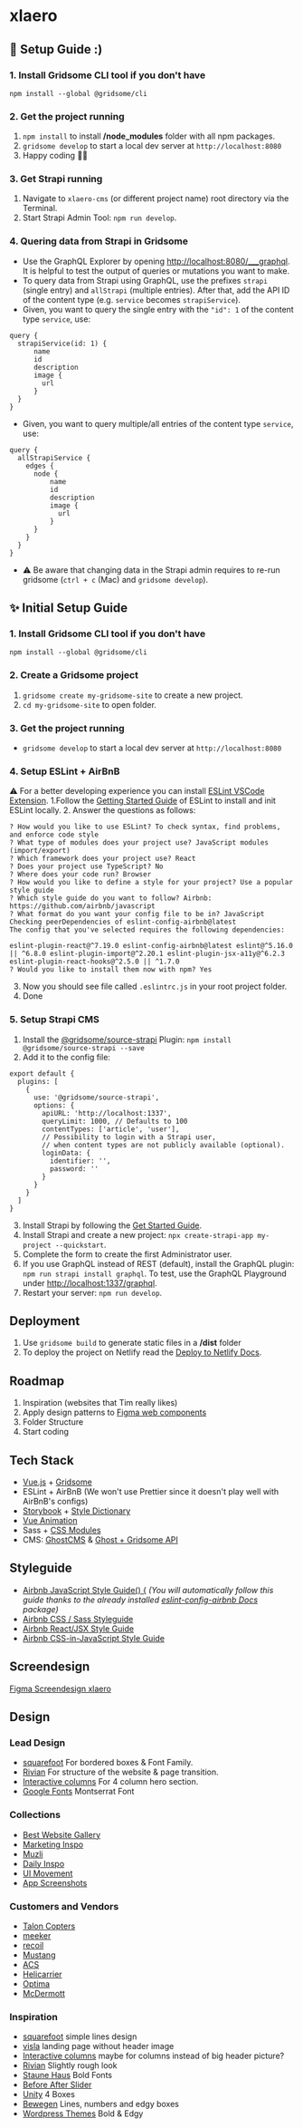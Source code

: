 # xlaero

## 🚀 Setup Guide :)

### 1. Install Gridsome CLI tool if you don't have

```
npm install --global @gridsome/cli
```

### 2. Get the project running

1. `npm install` to install **/node_modules** folder with all npm packages.
2. `gridsome develop` to start a local dev server at `http://localhost:8080`
3. Happy coding 🎉🙌

### 3. Get Strapi running
1. Navigate to `xlaero-cms` (or different project name) root directory via the Terminal.
2. Start Strapi Admin Tool: `npm run develop`.

### 4. Quering data from Strapi in Gridsome
* Use the GraphQL Explorer by opening [http://localhost:8080/___graphql](http://localhost:8080/___graphql). It is helpful to test the output of queries or mutations you want to make.
* To query data from Strapi using GraphQL, use the prefixes `strapi` (single entry) and `allStrapi` (multiple entries). After that, add the API ID of the content type (e.g. `service` becomes `strapiService`).
* Given, you want to query the single entry with the `"id": 1` of the content type `service`, use: 
```
query {
  strapiService(id: 1) {
      name
      id
      description
      image {
        url
      }
  }
}
```
* Given, you want to query multiple/all entries of the content type `service`, use:
```
query {
  allStrapiService {
    edges {
      node {
          name
          id
          description
          image {
            url
          }
      }
    }
  }
}
```
* ⚠️ Be aware that changing data in the Strapi admin requires to re-run gridsome (`ctrl + c` (Mac) and `gridsome develop`).


## ✨ Initial Setup Guide 

### 1. Install Gridsome CLI tool if you don't have

```
npm install --global @gridsome/cli
```

### 2. Create a Gridsome project

1. `gridsome create my-gridsome-site` to create a new project.
2. `cd my-gridsome-site` to open folder.

### 3. Get the project running
* `gridsome develop` to start a local dev server at `http://localhost:8080`

### 4. Setup ESLint + AirBnB
⚠️ For a better developing experience you can install [ESLint VSCode Extension](https://github.com/Microsoft/vscode-eslint). 
1.Follow the [Getting Started Guide](https://eslint.org/docs/user-guide/getting-started) of ESLint to install and init ESLint locally.
2. Answer the questions as follows:
```
? How would you like to use ESLint? To check syntax, find problems, and enforce code style
? What type of modules does your project use? JavaScript modules (import/export)
? Which framework does your project use? React
? Does your project use TypeScript? No
? Where does your code run? Browser
? How would you like to define a style for your project? Use a popular style guide
? Which style guide do you want to follow? Airbnb: https://github.com/airbnb/javascript
? What format do you want your config file to be in? JavaScript
Checking peerDependencies of eslint-config-airbnb@latest
The config that you've selected requires the following dependencies:

eslint-plugin-react@^7.19.0 eslint-config-airbnb@latest eslint@^5.16.0 || ^6.8.0 eslint-plugin-import@^2.20.1 eslint-plugin-jsx-a11y@^6.2.3 eslint-plugin-react-hooks@^2.5.0 || ^1.7.0
? Would you like to install them now with npm? Yes
```
3. Now you should see file called `.eslintrc.js` in your root project folder.
4. Done

### 5. Setup Strapi CMS
1. Install the [@gridsome/source-strapi](https://gridsome.org/plugins/@gridsome/source-strapi) Plugin: `npm install @gridsome/source-strapi --save`
2. Add it to the config file:
```
export default {
  plugins: [
    {
      use: '@gridsome/source-strapi',
      options: {
        apiURL: 'http://localhost:1337',
        queryLimit: 1000, // Defaults to 100
        contentTypes: ['article', 'user'],
        // Possibility to login with a Strapi user,
        // when content types are not publicly available (optional).
        loginData: {
          identifier: '',
          password: ''
        }
      }
    }
  ]
}
```
3. Install Strapi by following the [Get Started Guide](https://strapi.io/documentation/v3.x/getting-started/quick-start.html).
4. Install Strapi and create a new project: `npx create-strapi-app my-project --quickstart`.
5. Complete the form to create the first Administrator user.
6. If you use GraphQL instead of REST (default), install the GraphQL plugin: `npm run strapi install graphql`. To test, use the GraphQL Playground under [http://localhost:1337/graphql](http://localhost:1337/graphql).
7. Restart your server: `npm run develop`.

## Deployment
1. Use `gridsome build` to generate static files in a **/dist** folder
2. To deploy the project on Netlify read the [Deploy to Netlify Docs](https://gridsome.org/docs/deploy-to-netlify/).

## Roadmap
1. Inspiration (websites that Tim really likes)
2. Apply design patterns to [Figma web components](https://www.figma.com/file/GdIpDPOgIiYXmiQT2CQfVP/Wireframing-in-Figma?node-id=0%3A1)
3. Folder Structure
4. Start coding

## Tech Stack
* [Vue.js](https://vuejs.org/v2/guide/installation.html) + [Gridsome](https://gridsome.org)
* ESLint + AirBnB (We won't use Prettier since it doesn't play well with AirBnB's configs)
* [Storybook](https://storybook.js.org) + [Style Dictionary](https://amzn.github.io/style-dictionary/#/)
* [Vue Animation](https://vuejs.org/v2/guide/transitions.html#JavaScript-Hooks)
* Sass + [CSS Modules](https://vue-loader.vuejs.org/guide/css-modules.html#usage)
* CMS: [GhostCMS](https://ghost.org/marketplace/) & [Ghost + Gridsome API](https://ghost.org/docs/api/v3/gridsome/)

## Styleguide
* [Airbnb JavaScript Style Guide() {](https://github.com/airbnb/javascript) *(You will automatically follow this guide thanks to the already installed [eslint-config-airbnb Docs](https://github.com/airbnb/javascript/tree/master/packages/eslint-config-airbnb) package)*
* [Airbnb CSS / Sass Styleguide](https://github.com/airbnb/css)
* [Airbnb React/JSX Style Guide](https://github.com/airbnb/javascript/tree/master/react)
* [Airbnb CSS-in-JavaScript Style Guide](https://github.com/airbnb/javascript/tree/master/css-in-javascript)

## Screendesign
[Figma Screendesign xlaero](https://www.figma.com/file/dguv204AYWZ4blSaBIGPfE/xlaero-ui?node-id=0%3A1)

## Design

### Lead Design
* [squarefoot](https://www.squarefoot.com/) For bordered boxes & Font Family.
* [Rivian](https://rivian.com) For structure of the website & page transition.
* [Interactive columns](https://uimovement.com/design/interactive-columns/) For 4 column hero section.
* [Google Fonts](https://fonts.google.com/specimen/Montserrat?query=mon#pairings) Montserrat Font

### Collections
* [Best Website Gallery](https://bestwebsite.gallery)
* [Marketing Inspo](https://www.marketinginspo.com/)
* [Muzli](https://medium.muz.li)
* [Daily Inspo](https://theinspirationgrid.com)
* [UI Movement](https://uimovement.com/tag/landing-page/)
* [App Screenshots](https://www.uisources.com/screenshots)

### Customers and Vendors
* [Talon Copters](http://www.taloncopters.com/)
* [meeker](https://meekeraviation.com/)
* [recoil](http://recoil-usa.com/)
* [Mustang](https://www.mustanghelicopters.com/)
* [ACS](https://acs-composites.com/)
* [Helicarrier](http://www.helicarrier.com/)
* [Optima](https://www.optima-aero.ca/)
* [McDermott](https://www.mcdermottaviation.com/)

### Inspiration
* [squarefoot](https://www.squarefoot.com/) simple lines design
* [visla](https://visla.co/) landing page without header image
* [Interactive columns](https://uimovement.com/design/interactive-columns/) maybe for columns instead of big header picture?
* [Rivian](https://rivian.com) Slightly rough look
* [Staune Haus](https://www.staune.haus/?ref=bestwebsite.gallery) Bold Fonts
* [Before After Slider](https://zurb.com/playground/twentytwenty)
* [Unity](https://unity.com/de) 4 Boxes
* [Bewegen](https://bewegen.com/de) Lines, numbers and edgy boxes
* [Wordpress Themes](https://drfuri.com/intro/baroque/) Bold & Edgy
